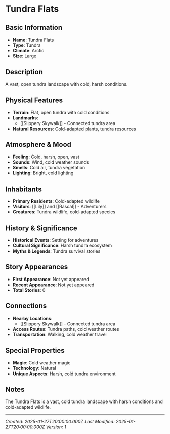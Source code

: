# Tundra Flats

## Basic Information
- **Name**: Tundra Flats
- **Type**: Tundra
- **Climate**: Arctic
- **Size**: Large

## Description
A vast, open tundra landscape with cold, harsh conditions.

## Physical Features
- **Terrain**: Flat, open tundra with cold conditions
- **Landmarks**: 
  - [[Slippery Skywalk]] - Connected tundra area
- **Natural Resources**: Cold-adapted plants, tundra resources

## Atmosphere & Mood
- **Feeling**: Cold, harsh, open, vast
- **Sounds**: Wind, cold weather sounds
- **Smells**: Cold air, tundra vegetation
- **Lighting**: Bright, cold lighting

## Inhabitants
- **Primary Residents**: Cold-adapted wildlife
- **Visitors**: [[Lily]] and [[Rascal]] - Adventurers
- **Creatures**: Tundra wildlife, cold-adapted species

## History & Significance
- **Historical Events**: Setting for adventures
- **Cultural Significance**: Harsh tundra ecosystem
- **Myths & Legends**: Tundra survival stories

## Story Appearances
- **First Appearance**: Not yet appeared
- **Recent Appearance**: Not yet appeared
- **Total Stories**: 0

## Connections
- **Nearby Locations**: 
  - [[Slippery Skywalk]] - Connected tundra area
- **Access Routes**: Tundra paths, cold weather routes
- **Transportation**: Walking, cold weather travel

## Special Properties
- **Magic**: Cold weather magic
- **Technology**: Natural
- **Unique Aspects**: Harsh, cold tundra environment

## Notes
The Tundra Flats is a vast, cold tundra landscape with harsh conditions and cold-adapted wildlife.

---
*Created: 2025-01-27T20:00:00.000Z*
*Last Modified: 2025-01-27T20:00:00.000Z*
*Version: 1*
